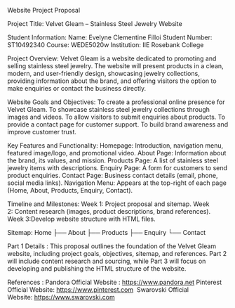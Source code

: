 Website Project Proposal

Project Title: Velvet Gleam – Stainless Steel Jewelry Website

Student Information:
Name: Evelyne Clementine Filloi
Student Number: ST10492340
Course: WEDE5020w
Institution: IIE Rosebank College

Project Overview:
Velvet Gleam is a website dedicated to promoting and selling stainless steel jewelry. The website will present products in a clean, modern, and user-friendly design, showcasing jewelry collections, providing information about the brand, and offering visitors the option to make enquiries or contact the business directly.

Website Goals and Objectives:
To create a professional online presence for Velvet Gleam.
To showcase stainless steel jewelry collections through images and videos.
To allow visitors to submit enquiries about products.
To provide a contact page for customer support.
To build brand awareness and improve customer trust.





Key Features and Functionality:
Homepage: Introduction, navigation menu, featured image/logo, and promotional video.
About Page: Information about the brand, its values, and mission.
Products Page: A list of stainless steel jewelry items with descriptions.
Enquiry Page: A form for customers to send product enquiries.
Contact Page: Business contact details (email, phone, social media links).
Navigation Menu: Appears at the top-right of each page (Home, About, Products, Enquiry, Contact).

Timeline and Milestones:
Week 1: Project proposal and sitemap.
Week 2: Content research (images, product descriptions, brand references).
Week 3:Develop website structure with HTML files.

Sitemap:
Home
 ├── About
 ├── Products
 ├── Enquiry
 └── Contact

Part 1 Details :
This proposal outlines the foundation of the Velvet Gleam website, including project goals, objectives, sitemap, and references. Part 2 will include content research and sourcing, while Part 3 will focus on developing and publishing the HTML structure of the website.



References :
Pandora Official Website : https://www.pandora.net
Pinterest Official Website: https://www.pinterest.com
 Swarovski Official Website: https://www.swarovski.com


